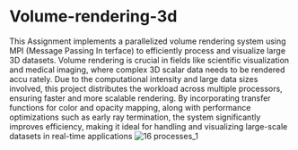 # Volume-rendering-3d
This Assignment implements a parallelized volume rendering system using MPI (Message Passing In
terface) to efficiently process and visualize large 3D datasets. Volume rendering is crucial in fields like
 scientific visualization and medical imaging, where complex 3D scalar data needs to be rendered accu
rately. Due to the computational intensity and large data sizes involved, this project distributes the
 workload across multiple processors, ensuring faster and more scalable rendering. By incorporating
 transfer functions for color and opacity mapping, along with performance optimizations such as early
 ray termination, the system significantly improves efficiency, making it ideal for handling and visualizing
 large-scale datasets in real-time applications
 ![16 processes_1](https://github.com/user-attachments/assets/1419fe08-ecaf-41a9-a191-031502e6e87d)
